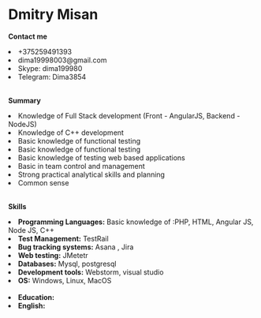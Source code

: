  <h1>Dmitry Misan</h1>
 <p><strong>Contact me</strong></p>
 <li>+375259491393</li>
 <li>dima19998003@gmail.com</li>
 <li>Skype: dima199980</li>
 <li>Telegram: Dima3854</li><br>
 
 <p><strong>Summary</strong></p>
 <li>Knowledge of Full Stack development (Front - AngularJS, Backend - NodeJS)</li>
 <li>Knowledge of C++ development</li>
 <li>Basic knowledge of functional testing</li>
 <li>Basic knowledge of functional testing</li>
 <li>Basic knowledge of testing web based applications</li>
 <li>Basic in team control and management</li>
 <li>Strong practical analytical skills and planning</li>
 <li>Common sense</li><br>
 <p><strong>Skills</strong></p>
 <li><strong>Programming Languages:</strong> Basic knowledge of :PHP, HTML, Angular JS, Node JS, C++</li>
 <li><strong>Test Management:</strong> TestRail</li>
 <li><strong>Bug tracking systems:</strong> Asana , Jira</li>
 <li><strong>Web testing:</strong> JMetetr</li>
 <li><strong>Databases:</strong> Mysql, postgresql</li>
 <li><strong>Development tools:</strong> Webstorm, visual studio</li>
 <li><strong>OS:</strong> Windows, Linux, MacOS</li><br>
 <li><strong>Education:</strong></li>
 <li><strong>English:</strong></li>
